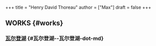 +++
title = "Henry David Thoreau"
author = ["Max"]
draft = false
+++

## WORKS {#works}


### [瓦尔登湖](瓦尔登湖.md) {#瓦尔登湖--瓦尔登湖-dot-md}
